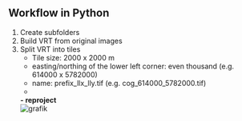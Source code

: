 ## Workflow in Python

1. Create subfolders 
2. Build VRT from original images
3. Split VRT into tiles
   - Tile size: 2000 x 2000 m
   - easting/northing of the lower left corner: even thousand (e.g. 614000 x 5782000)
   - name: prefix_llx_lly.tif (e.g. cog_614000_5782000.tif)
   - 
   **- reproject**   
![grafik](https://github.com/davidkunze/mosaic-creation/assets/133227408/d6c0414c-b070-45b2-9b32-a9e5a24c61df)
